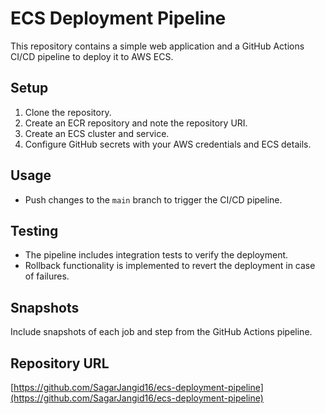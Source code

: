 # ECS Deployment Pipeline

This repository contains a simple web application and a GitHub Actions CI/CD pipeline to deploy it to AWS ECS.

## Setup

1. Clone the repository.
2. Create an ECR repository and note the repository URI.
3. Create an ECS cluster and service.
4. Configure GitHub secrets with your AWS credentials and ECS details.

## Usage

- Push changes to the `main` branch to trigger the CI/CD pipeline.

## Testing

- The pipeline includes integration tests to verify the deployment.
- Rollback functionality is implemented to revert the deployment in case of failures.

## Snapshots

Include snapshots of each job and step from the GitHub Actions pipeline.

## Repository URL

[https://github.com/SagarJangid16/ecs-deployment-pipeline](https://github.com/SagarJangid16/ecs-deployment-pipeline)
